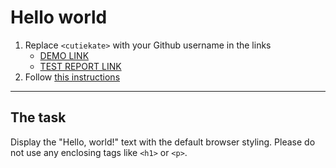 # Hello world
1. Replace `<cutiekate>` with your Github username in the links
    - [DEMO LINK](https://cutiekate.github.io/layout_hello-world/) <br>
    - [TEST REPORT LINK](https://cutiekate.github.io/layout_hello-world/report/html_report/)
2. Follow [this instructions](https://mate-academy.github.io/layout_task-guideline/)
___

## The task
Display the "Hello, world!" text with the default browser styling. Please do not
use any enclosing tags like `<h1>` or `<p>`.

